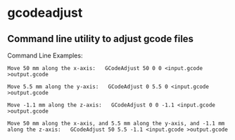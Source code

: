 # gcodeadjust
Command line utility to adjust gcode files
------------------------------------------

Command Line Examples:

    Move 50 mm along the x-axis:   GCodeAdjust 50 0 0 <input.gcode >output.gcode
    
    Move 5.5 mm along the y-axis:   GCodeAdjust 0 5.5 0 <input.gcode >output.gcode
    
    Move -1.1 mm along the z-axis:   GCodeAdjust 0 0 -1.1 <input.gcode >output.gcode
    
    Move 50 mm along the x-axis, and 5.5 mm along the y-axis, and -1.1 mm along the z-axis:   GCodeAdjust 50 5.5 -1.1 <input.gcode >output.gcode